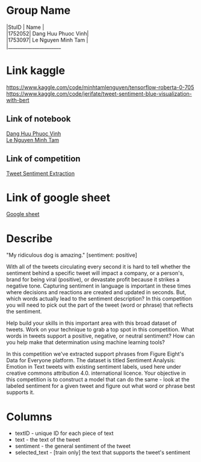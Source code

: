 # **Group Name**
|StuID  |         Name       |
<br>
|1752052| Dang Huu Phuoc Vinh|
<br>
|1753097| Le Nguyen Minh Tam |
<br>
|______________________
# **Link kaggle** 
 https://www.kaggle.com/code/minhtamlenguyen/tensorflow-roberta-0-705
 <br>
 https://www.kaggle.com/code/jerifate/tweet-sentiment-blue-visualization-with-bert
## **Link of notebook**
 [Dang Huu Phuoc Vinh](https://www.kaggle.com/danghuuphuocvinh/tweet-sentiment-extraction)
 <br>
 [Le Nguyen Minh Tam](https://www.kaggle.com/code/minhtamlenguyen)
## **Link of competition**
 [Tweet Sentiment Extraction](https://www.kaggle.com/competitions/tweet-sentiment-extraction)
# **Link of google sheet**
 [Google sheet](https://docs.google.com/spreadsheets/d/10moa8xnprmD-MkfVzvn73UQyaCyHGVSmkDy8GRSXU4Y/edit#gid=0)
  
# Describe
  "My ridiculous dog is amazing." [sentiment: positive]

  With all of the tweets circulating every second it is hard to tell whether the sentiment behind a specific tweet will impact a company, or a person's, brand for being viral (positive), or devastate profit because it strikes a negative tone. Capturing sentiment in language is important in these times where decisions and reactions are created and updated in seconds. But, which words actually lead to the sentiment description? In this competition you will need to pick out the part of the tweet (word or phrase) that reflects the sentiment.

  Help build your skills in this important area with this broad dataset of tweets. Work on your technique to grab a top spot in this competition. What words in tweets support a positive, negative, or neutral sentiment? How can you help make that determination using machine learning tools?

  In this competition we've extracted support phrases from Figure Eight's Data for Everyone platform. The dataset is titled Sentiment Analysis: Emotion in Text tweets with existing sentiment labels, used here under creative commons attribution 4.0. international licence. Your objective in this competition is to construct a model that can do the same - look at the labeled sentiment for a given tweet and figure out what word or phrase best supports it.
# Columns
 -  textID - unique ID for each piece of text
 -  text - the text of the tweet
 -  sentiment - the general sentiment of the tweet
 -  selected_text - [train only] the text that supports the tweet's sentiment

